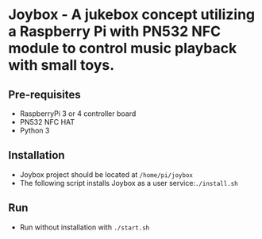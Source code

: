 # Joybox - A jukebox concept utilizing a Raspberry Pi with PN532 NFC module to control music playback with small toys.

## Pre-requisites

 - RaspberryPi 3 or 4 controller board
 - PN532 NFC HAT
 - Python 3 

## Installation
 - Joybox project should be located at `/home/pi/joybox`
 - The following script installs Joybox as a user service:`./install.sh`

## Run
 - Run without installation with `./start.sh`
